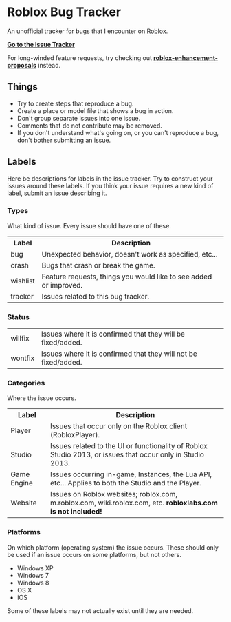# Roblox Bug Tracker

An unofficial tracker for bugs that I encounter on [Roblox](www.roblox.com).

**[Go to the Issue Tracker](https://github.com/Anaminus/roblox-bug-tracker/issues)**

For long-winded feature requests, try checking out **[roblox-enhancement-
proposals](https://github.com/RobloxLabs/roblox-enhancement-proposals)**
instead.

## Things

- Try to create steps that reproduce a bug.
- Create a place or model file that shows a bug in action.
- Don't group separate issues into one issue.
- Comments that do not contribute may be removed.
- If you don't understand what's going on, or you can't reproduce a bug, don't
  bother submitting an issue.

## Labels

Here be descriptions for labels in the issue tracker. Try to construct your
issues around these labels. If you think your issue requires a new kind of
label, submit an issue describing it.

### Types

What kind of issue. Every issue should have one of these.

<table>
<tr><th>Label</th><th>Description</th></tr>
<tr><td> bug </td><td>Unexpected behavior, doesn't work as specified, etc...</td></tr>
<tr><td> crash </td><td>Bugs that crash or break the game.</td></tr>
<tr><td> wishlist </td><td>Feature requests, things you would like to see added or improved.</td></tr>
<tr><td> tracker </td><td>Issues related to this bug tracker.</td></tr>
</table>

### Status

<table>
<tr><td> willfix </td><td>Issues where it is confirmed that they will be fixed/added.</td></tr>
<tr><td> wontfix </td><td>Issues where it is confirmed that they will not be fixed/added.</td></tr>
</table>

### Categories

Where the issue occurs.
<table>
<tr><th>Label</th><th>Description</th></tr>
<tr><td> Player </td><td>Issues that occur only on the Roblox client (RobloxPlayer).</td></tr>
<tr><td> Studio </td><td>Issues related to the UI or functionality of Roblox Studio 2013, or issues that occur only in Studio 2013.</td></tr>
<tr><td> Game Engine </td><td>Issues occurring in-game, Instances, the Lua API, etc... Applies to both the Studio and the Player.</td></tr>
<tr><td> Website </td><td>Issues on Roblox websites; roblox.com, m.roblox.com, wiki.roblox.com, etc. <b>robloxlabs.com is not included!</b></td></tr>
</table>

### Platforms

On which platform (operating system) the issue occurs. These should only be
used if an issue occurs on some platforms, but not others.

- Windows XP
- Windows 7
- Windows 8
- OS X
- iOS

Some of these labels may not actually exist until they are needed.
